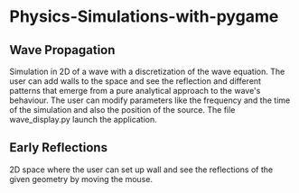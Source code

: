 # Physics-Simulations-with-pygame

## Wave Propagation

Simulation in 2D of a wave with a discretization of the wave equation. The user can add walls to the space and see the reflection and different patterns that emerge from a pure analytical approach to the wave's behaviour. The user can modify parameters like the frequency and the time of the simulation and also the position of the source. The file wave_display.py launch the application. 

## Early Reflections

2D space where the user can set up wall and see the reflections of the given geometry by moving the mouse. 
